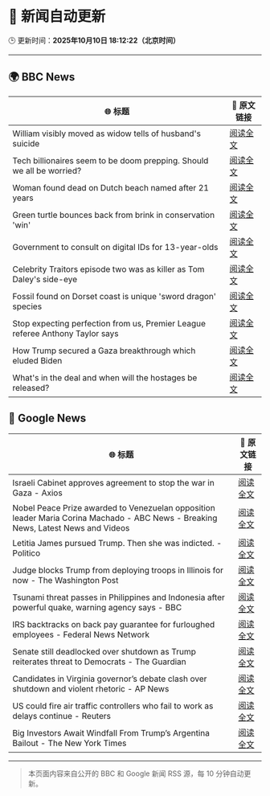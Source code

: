 # 🧠 新闻自动更新

🕒 更新时间：**2025年10月10日 18:12:22（北京时间）**

---

## 🌍 BBC News

| 🌐 标题 | 🔗 原文链接 |
|--------|-------------|
| William visibly moved as widow tells of husband's suicide | [阅读全文](https://www.bbc.com/news/articles/c2ej877g7w1o?at_medium=RSS&at_campaign=rss) |
| Tech billionaires seem to be doom prepping. Should we all be worried? | [阅读全文](https://www.bbc.com/news/articles/cly17834524o?at_medium=RSS&at_campaign=rss) |
| Woman found dead on Dutch beach named after 21 years | [阅读全文](https://www.bbc.com/news/articles/cpq5r9epd4qo?at_medium=RSS&at_campaign=rss) |
| Green turtle bounces back from brink in conservation 'win' | [阅读全文](https://www.bbc.com/news/articles/cg426qqqqnro?at_medium=RSS&at_campaign=rss) |
| Government to consult on digital IDs for 13-year-olds | [阅读全文](https://www.bbc.com/news/articles/czjvrgd48evo?at_medium=RSS&at_campaign=rss) |
| Celebrity Traitors episode two was as killer as Tom Daley's side-eye | [阅读全文](https://www.bbc.com/news/articles/c1edwzpdlx4o?at_medium=RSS&at_campaign=rss) |
| Fossil found on Dorset coast is unique 'sword dragon' species | [阅读全文](https://www.bbc.com/news/articles/cdjzvzzy0mxo?at_medium=RSS&at_campaign=rss) |
| Stop expecting perfection from us, Premier League referee Anthony Taylor says | [阅读全文](https://www.bbc.com/sport/football/articles/c2dn9lkp0e5o?at_medium=RSS&at_campaign=rss) |
| How Trump secured a Gaza breakthrough which eluded Biden | [阅读全文](https://www.bbc.com/news/articles/cj3yke64vp6o?at_medium=RSS&at_campaign=rss) |
| What's in the deal and when will the hostages be released? | [阅读全文](https://www.bbc.com/news/articles/cvgqx7ygq41o?at_medium=RSS&at_campaign=rss) |

## 📰 Google News

| 🌐 标题 | 🔗 原文链接 |
|--------|-------------|
| Israeli Cabinet approves agreement to stop the war in Gaza - Axios | [阅读全文](https://news.google.com/rss/articles/CBMidkFVX3lxTE9GelY3SWsydmZ6Q29Kd3VRUm10dTJuRzQtclQwRGhqdEowUVowZU9HVDRlMUx4Rk1qaWxUaXNrRnV5NTJTUVNqb3VqTmVkRkFXTXVNemRSU0ViOENWd3hJaWw5YUNkQjR5Z0hpMGJoTXhvVWpraXc?oc=5) |
| Nobel Peace Prize awarded to Venezuelan opposition leader Maria Corina Machado - ABC News - Breaking News, Latest News and Videos | [阅读全文](https://news.google.com/rss/articles/CBMipAFBVV95cUxPaHRIZDUwQnlDTlpMQjVwUnQwSWdyX2w2N09BTkNEUXRCS0ZVVzFzWWFDZ3pzZXlMMFIyLWRuLVlkU1dCTHJPS3hGNzU5YWdTWmFEXzRybkhlODFHUjE1REQwWnBHY1k4dU1IOWlRYkdfYkp5d3lZU3ZienM0SnNvQ1h0eHE1QlQ0Sm1wRGtMNzdabEdOVzlLY3dGUG9pdzN1TmNwRNIBqgFBVV95cUxPdDdNUFpmOWw0V1VDTUIxel9YTld4amV6YkYwY1l0V2JaSzc4YzBHNlN0cmx6dWZvTTFoUmlMcUpXOVF4d1QyS2JiLUZnTHJpeTU1TUpDeWZ1V3hFd0EwWHl1b3U1WGt6V0RMLW9wWGdPcHdELXpPTV9Va0Z3NlZjUlB4ZmhLN1FVTDFuZUtZUTVqUDlnc1JUMkZIYzJ2SjhndXFmaVg0ZlR0dw?oc=5) |
| Letitia James pursued Trump. Then she was indicted. - Politico | [阅读全文](https://news.google.com/rss/articles/CBMijgFBVV95cUxQb2xfeVJlSm03cVludzNlVUgwQ1g4UjFVRFdqY2lFS2pCaGlzbjNoWXVFRVRkb2RwcW1nNllJMDhJRGVjc3NTalNLeDFwSk4yNk1iZ0d3eWNGaE9EZW1CNzI2TFd5emNOdEJKWVMtcUNaZnhlWHMzNnlOR2lFZGdtU3k1V0YtbHRCdFZGQnp3?oc=5) |
| Judge blocks Trump from deploying troops in Illinois for now - The Washington Post | [阅读全文](https://news.google.com/rss/articles/CBMinAFBVV95cUxNbGpBRE4xNmtIamRTZUo3dnk5QS1MaHhmRHV5ZXE0QlBDVjU1WHY2Y2JUYlJ2bUtWN3I4LUNyRElSQzZOeENOMGlUa01iSTZJcGxNRjNFVzJtWjY1TC1sQWFyZExYVFo0TWxzaWR4d1BaTFBGck1oOFVpdHdFYUFGSkQyZGdUeDY5dTdlSld0Y3VtRkE5YTZZUGNzeDI?oc=5) |
| Tsunami threat passes in Philippines and Indonesia after powerful quake, warning agency says - BBC | [阅读全文](https://news.google.com/rss/articles/CBMiVEFVX3lxTE84OUtTamxDd2YxdEJjSGxWT2o4SmNDWkNKRnF3dUROUUUxWHAybk5XV3NMbGxGWXhjaGoyUU4zQ3RUUEhXMEhQd2ZmRDFxZ3lkTFM3UQ?oc=5) |
| IRS backtracks on back pay guarantee for furloughed employees - Federal News Network | [阅读全文](https://news.google.com/rss/articles/CBMivgFBVV95cUxOSjd5anhKRkVuamZkanM0Q0MwRFUtbUZ4RHRZLTVtSEJKWDRPQ0F1Rl9KZU9PdzNsem1jMWVSQ2Q0WUJXQ2wwRDdIaV9nWkFrRXZtb0w2RTY5dWMwODZTbFlYM0dIQ3NvVldSRkZtX0czdGE3SG42VUh6VFVLWEdaVFNqYmswci16aG42blV0SE9UblNqV2RBVkZhMFBaYVZ6alM3ZU1FY2VUdnh3QWRmaVVxSC1yTDJVS2dYN2FB?oc=5) |
| Senate still deadlocked over shutdown as Trump reiterates threat to Democrats - The Guardian | [阅读全文](https://news.google.com/rss/articles/CBMiiwFBVV95cUxQZjdGRHR5U2h0aExiS0dOODFuUm5xeTVLWFpISHVjXzdvMTBxN1Baek5UdmtPbDZMVlYwYXlRcHhvb21nUkJhUWVhSTdkYm1QNjlZWXp5WnJ5NDdUQU1tS1JEY2l3TzRUck4wWlB3d2NvN3lzbzJabVI0U3lsOGcta3g1blRuTzFtRGpF?oc=5) |
| Candidates in Virginia governor’s debate clash over shutdown and violent rhetoric - AP News | [阅读全文](https://news.google.com/rss/articles/CBMisgFBVV95cUxPTnBEalR1SUo0TjViMGNzV2dLOEo3blA2UW1wT1YxcEw0aUwxVDdMbEJNZFdBcVZWam1DdVJSRGFyOU5iYmhwNFhsQkg1aU1VVU1KZHpjejVOdGFreWFUeUZOaE1UY2VwdFR6eE9UY0hoUmlvWjFkR01uVlhhdS1tNWVjZTZVdTRQQnVaNUtlY1o5NmVJY3U0cnFITGliTDVoMGxhWUpJd1UxdFJ3ejY2WkNB?oc=5) |
| US could fire air traffic controllers who fail to work as delays continue - Reuters | [阅读全文](https://news.google.com/rss/articles/CBMiyAFBVV95cUxNdzlndGJDQTNjekYxbkF5Q21OQzRnWXdRRm5PN1FSNTBLRHNxZDZ0by02LWFYTDJCQk9VZGZSd0FqYTcyN2laT2tiVDJHOTRJbkNwRW9KMlkxVmgtbWhXQlVSaWJkRkxhQ01DTE9TSnpDNWNhZUppbE5iU2h3R3Z1OUVZVXB2SzBibjU5NFpXVUlMLW9BYWlXV3pzOEVjQjUzSmU4OXR6bV9LcU9VYmRwbm9LME92YWNkQTB0eFVjbF95ZHNmVUpnUw?oc=5) |
| Big Investors Await Windfall From Trump’s Argentina Bailout - The New York Times | [阅读全文](https://news.google.com/rss/articles/CBMihgFBVV95cUxOQm1UZjN2VWFNbFVJS3hXeGtyVUp6QzJWN0ExcTZ4YUxWaDNxU3V2a0czT3lUbnNPTGE1V0I4ZkNnbnBlNmhxSHFfQlBtR2k4VFJCSkZleVRhNWg5aHZPVDFYdHBUcjZDSnVFTW5aRTFWcUZqZ1FLSEVnQ1hFNVpZNXAwbXhqQQ?oc=5) |

---
> 本页面内容来自公开的 BBC 和 Google 新闻 RSS 源，每 10 分钟自动更新。